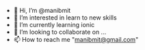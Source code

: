 - 👋 Hi, I’m @manibmit
- 👀 I’m interested in learn to new skills
- 🌱 I’m currently learning ionic
- 💞️ I’m looking to collaborate on ...
- 📫 How to reach me "manibmit@gmail.com"

<!---
manibmit/manibmit is a ✨ special ✨ repository because its `README.md` (this file) appears on your GitHub profile.
You can click the Preview link to take a look at your changes.
--->
